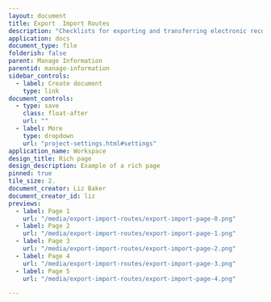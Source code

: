 ```yaml
---
layout: document
title: Export  Import Routes
description: "Checklists for exporting and transferring electronic records data between systems"
application: docs
document_type: file
folderish: false
parent: Manage Information
parentid: manage-information
sidebar_controls:
  - label: Create document
    type: link
document_controls:
  - type: save
    class: float-after
    url: ""
  - label: More
    type: dropdown
    url: "project-settings.html#settings"
application_name: Workspace
design_title: Rich page
design_description: Example of a rich page
pinned: true
tile_size: 2.
document_creator: Liz Baker
document_creator_id: liz
previews:
  - label: Page 1
    url: "/media/export-import-routes/export-import-page-0.png"
  - label: Page 2
    url: "/media/export-import-routes/export-import-page-1.png"
  - label: Page 3
    url: "/media/export-import-routes/export-import-page-2.png"
  - label: Page 4
    url: "/media/export-import-routes/export-import-page-3.png"
  - label: Page 5
    url: "/media/export-import-routes/export-import-page-4.png"

---
```

